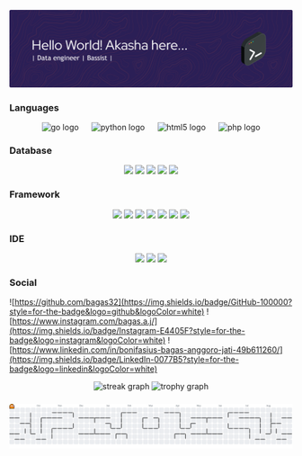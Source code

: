 <!--## Hi there 👋 -->
![akasha](img/github-header-banner.png)
<!--
**bagas32/bagas32** is a ✨ _special_ ✨ repository because its `README.md` (this file) appears on your GitHub profile.

Here are some ideas to get you started:

- 🔭 I’m currently working on ...
- 🌱 I’m currently learning ...
- 👯 I’m looking to collaborate on ...
- 🤔 I’m looking for help with ...
- 💬 Ask me about ...
- 📫 How to reach me: ...
- 😄 Pronouns: ...
- ⚡ Fun fact: ...
-->
<!-- - 🔭 I’m currently working on [**Nothing**](https://en.wikipedia.org/wiki/Nothing#:~:text=Nothing%2C%20no%2Dthing%2C%20or,for%20nothing%20to%20%22exist%22.)
- 🌱 I’m currently learning **Python** 🐍 -->

### Languages
<div align="center">
  <img src="https://skillicons.dev/icons?i=go" height="60" alt="go logo"  />
  <img width="15" />
  <img src="https://skillicons.dev/icons?i=py" height="60" alt="python logo"  />
  <img width="15" />
  <img src="https://skillicons.dev/icons?i=html" height="60" alt="html5 logo"  />
  <img width="15" />
  <img src="https://skillicons.dev/icons?i=php" height="60" alt="php logo"  />
</div>

### Database

<div align="center">
<img src="https://img.shields.io/badge/MySQL-005C84?style=for-the-badge&logo=mysql&logoColor=white" />
<img src="https://img.shields.io/badge/Oracle-F80000?style=for-the-badge&logo=Oracle&logoColor=white" />
<img src="https://img.shields.io/badge/phpmyadmin-6C78AF?style=for-the-badge&logo=phpmyadmin&logoColor=white" />
<img src="https://img.shields.io/badge/PostgreSQL-316192?style=for-the-badge&logo=postgresql&logoColor=white" />
<img src="https://img.shields.io/badge/redis-%23DD0031.svg?&style=for-the-badge&logo=redis&logoColor=white" />
</div>

### Framework
<div align="center">
<img src="https://img.shields.io/badge/Apache-D22128?style=for-the-badge&logo=Apache&logoColor=white" />
<img src="https://img.shields.io/badge/Apache_Spark-FFFFFF?style=for-the-badge&logo=apachespark&logoColor=#E35A16" />
<img src="https://img.shields.io/badge/Bootstrap-563D7C?style=for-the-badge&logo=bootstrap&logoColor=white" />
<img src="https://img.shields.io/badge/Codeigniter-EF4223?style=for-the-badge&logo=codeigniter&logoColor=white" />
<img src="https://img.shields.io/badge/Laravel-FF2D20?style=for-the-badge&logo=laravel&logoColor=white" />
<img src="https://img.shields.io/badge/Markdown-000000?style=for-the-badge&logo=markdown&logoColor=white" />
<img src="https://img.shields.io/badge/Xampp-F37623?style=for-the-badge&logo=xampp&logoColor=white" />
</div>

### IDE

<div align="center">
<img src="https://img.shields.io/badge/Colab-F9AB00?style=for-the-badge&logo=googlecolab&color=525252" />
<img src="https://img.shields.io/badge/sublime_text-%23575757.svg?&style=for-the-badge&logo=sublime-text&logoColor=important" />
<img src="https://img.shields.io/badge/VSCode-0078D4?style=for-the-badge&logo=visual%20studio%20code&logoColor=white" />
</div>


### Social

![https://github.com/bagas32](https://img.shields.io/badge/GitHub-100000?style=for-the-badge&logo=github&logoColor=white) ![https://www.instagram.com/bagas.a.j/](https://img.shields.io/badge/Instagram-E4405F?style=for-the-badge&logo=instagram&logoColor=white) ![https://www.linkedin.com/in/bonifasius-bagas-anggoro-jati-49b611260/](https://img.shields.io/badge/LinkedIn-0077B5?style=for-the-badge&logo=linkedin&logoColor=white)



<div align="center">
  <img src="https://streak-stats.demolab.com?user=bagas32&locale=en&mode=daily&theme=dracula&hide_border=false&border_radius=5&order=3" height="150" alt="streak graph"  />
  <img src="https://github-profile-trophy.vercel.app?username=bagas32&theme=dracula&column=-1&row=1&margin-w=8&margin-h=8&no-bg=false&no-frame=false&order=4" height="150" alt="trophy graph"  />
</div>

###

<picture>
  <source media="(prefers-color-scheme: dark)" srcset="https://raw.githubusercontent.com/bagas32/bagas32/output/pacman-contribution-graph-dark.svg">
  <source media="(prefers-color-scheme: light)" srcset="https://raw.githubusercontent.com/bagas32/bagas32/output/pacman-contribution-graph.svg">
  <img alt="pacman contribution graph" src="https://raw.githubusercontent.com/bagas32/bagas32/output/pacman-contribution-graph.svg">
</picture>

###
